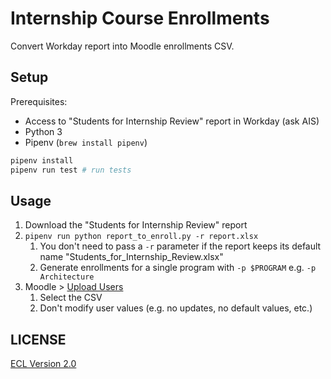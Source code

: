 # Internship Course Enrollments

Convert Workday report into Moodle enrollments CSV.

## Setup

Prerequisites:

- Access to "Students for Internship Review" report in Workday (ask AIS)
- Python 3
- Pipenv (`brew install pipenv`)

```sh
pipenv install
pipenv run test # run tests
```

## Usage

1. Download the "Students for Internship Review" report
1. `pipenv run python report_to_enroll.py -r report.xlsx`
    1. You don't need to pass a `-r` parameter if the report keeps its default name "Students_for_Internship_Review.xlsx"
    1. Generate enrollments for a single program with `-p $PROGRAM` e.g. `-p Architecture`
1. Moodle > [Upload Users](https://moodle.cca.edu/admin/tool/uploaduser/index.php)
    1. Select the CSV
    1. Don't modify user values (e.g. no updates, no default values, etc.)

## LICENSE

[ECL Version 2.0](https://opensource.org/licenses/ECL-2.0)

